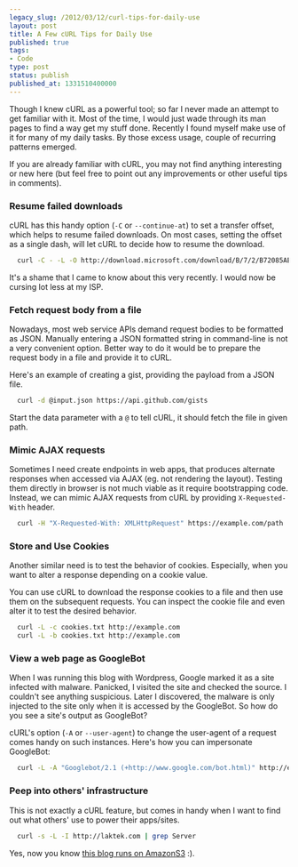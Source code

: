 ```yaml
---
legacy_slug: /2012/03/12/curl-tips-for-daily-use
layout: post
title: A Few cURL Tips for Daily Use
published: true
tags:
- Code
type: post
status: publish
published_at: 1331510400000
---
```


Though I knew cURL as a powerful tool; so far I never made an attempt to get familiar with it. Most of the time, I would just wade through its man pages to find a way get my stuff done. Recently I found myself make use of it for many of my daily tasks. By those excess usage, couple of recurring patterns emerged.

If you are already familiar with cURL, you may not find anything interesting or new here (but feel free to point out any improvements or other useful tips in comments).

### Resume failed downloads

cURL has this handy option (`-C` or `--continue-at`) to set a transfer offset, which helps to resume failed downloads. On most cases, setting the offset as a single dash, will let cURL to decide how to resume the download.

```bash
  curl -C - -L -O http://download.microsoft.com/download/B/7/2/B72085AE-0F04-4C6F-9182-BF1EE90F5273/Windows_7_IE9.part03.rar
```

It's a shame that I came to know about this very recently. I would now be cursing lot less at my ISP.

### Fetch request body from a file

Nowadays, most web service APIs demand request bodies to be formatted as JSON. Manually entering a JSON formatted string in command-line is not a very convenient option. Better way to do it would be to prepare the request body in a file and provide it to cURL.

Here's an example of creating a gist, providing the payload from a JSON file.

```bash
  curl -d @input.json https://api.github.com/gists
```

Start the data parameter with a `@` to tell cURL, it should fetch the file in given path.

### Mimic AJAX requests

Sometimes I need create endpoints in web apps, that produces alternate responses when accessed via AJAX (eg. not rendering the layout). Testing them directly in browser is not much viable as it require bootstrapping code. Instead, we can mimic AJAX requests from cURL by providing `X-Requested-With` header.

```bash
  curl -H "X-Requested-With: XMLHttpRequest" https://example.com/path
```

### Store and Use Cookies

Another similar need is to test the behavior of cookies. Especially, when you want to alter a response depending on a cookie value.

You can use cURL to download the response cookies to a file and then use them on the subsequent requests. You can inspect the cookie file and even alter it to test the desired behavior.

```bash
  curl -L -c cookies.txt http://example.com
  curl -L -b cookies.txt http://example.com
```

### View a web page as GoogleBot

When I was running this blog with Wordpress, Google marked it as a site infected with malware. Panicked, I visited the site and checked the source. I couldn't see anything suspicious. Later I discovered, the malware is only injected to the site only when it is accessed by the GoogleBot. So how do you see a site's output as GoogleBot?

cURL's option (`-A` or `--user-agent`) to change the user-agent of a request comes handy on such instances. Here's how you can impersonate GoogleBot:

```bash
  curl -L -A "Googlebot/2.1 (+http://www.google.com/bot.html)" http://example.com
```

### Peep into others' infrastructure

This is not exactly a cURL feature, but comes in handy when I want to find out what others' use to power their apps/sites.

```bash
  curl -s -L -I http://laktek.com | grep Server
```

Yes, now you know [this blog runs on AmazonS3](http://laktek.com/2011/11/17/why-and-how-i-revamped-my-blog) :).
